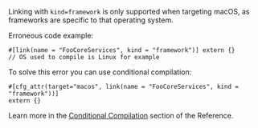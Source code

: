 Linking with `kind=framework` is only supported when targeting macOS,
as frameworks are specific to that operating system.

Erroneous code example:

```ignore (should-compile_fail-but-cannot-doctest-conditionally-without-macos)
#[link(name = "FooCoreServices", kind = "framework")] extern {}
// OS used to compile is Linux for example
```

To solve this error you can use conditional compilation:

```
#[cfg_attr(target="macos", link(name = "FooCoreServices", kind = "framework"))]
extern {}
```

Learn more in the [Conditional Compilation][conditional-compilation] section
of the Reference.

[conditional-compilation]: https://doc.rust-lang.org/reference/attributes.html#conditional-compilation
